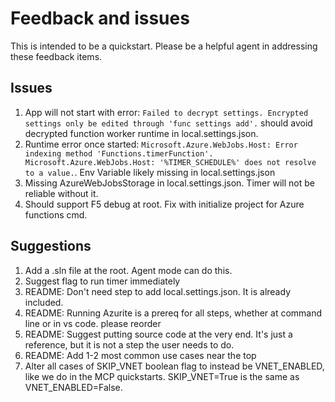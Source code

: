 # Feedback and issues

This is intended to be a quickstart.  Please be a helpful agent in addressing these feedback items.

## Issues
1. App will not start with error: `Failed to decrypt settings. Encrypted settings only be edited through 'func settings add'.`  should avoid decrypted function worker runtime in local.settings.json.
1. Runtime error once started: `Microsoft.Azure.WebJobs.Host: Error indexing method 'Functions.timerFunction'. Microsoft.Azure.WebJobs.Host: '%TIMER_SCHEDULE%' does not resolve to a value.`.  Env Variable likely missing in local.settings.json
1. Missing AzureWebJobsStorage in local.settings.json.  Timer will not be reliable without it. 
1. Should support F5 debug at root.  Fix with initialize project for Azure functions cmd.

## Suggestions
1. Add a .sln file at the root.  Agent mode can do this.
1. Suggest flag to run timer immediately
1. README: Don't need step to add local.settings.json.  It is already included.
1. README: Running Azurite is a prereq for all steps, whether at command line or in vs code.  please reorder
1. README: Suggest putting source code at the very end.  It's just a reference, but it is not a step the user needs to do.  
1. README: Add 1-2 most common use cases near the top
1. Alter all cases of SKIP_VNET boolean flag to instead be VNET_ENABLED, like we do in the MCP quickstarts.  SKIP_VNET=True is the same as VNET_ENABLED=False.
